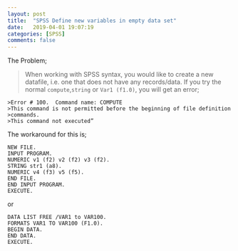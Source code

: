 ```yaml
---
layout: post
title:  "SPSS Define new variables in empty data set"
date:   2019-04-01 19:07:19
categories: [SPSS]
comments: false
---
```

The Problem;

> When working with SPSS syntax, you would like to create a new datafile, i.e. one that does not have any records/data. If you try the normal `compute`,`string` or `Var1 (f1.0)`, you will get an error;
```
>Error # 100.  Command name: COMPUTE
>This command is not permitted before the beginning of file definition
>commands.
>This command not executed”
```

The workaround for this is;
```
NEW FILE. 
INPUT PROGRAM. 
NUMERIC v1 (f2) v2 (f2) v3 (f2). 
STRING str1 (a8). 
NUMERIC v4 (f3) v5 (f5). 
END FILE. 
END INPUT PROGRAM. 
EXECUTE. 
```
or
```
DATA LIST FREE /VAR1 to VAR100.
FORMATS VAR1 TO VAR100 (F1.0).
BEGIN DATA.
END DATA.
EXECUTE.
```



